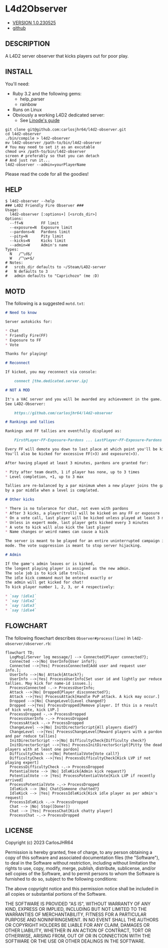 # L4d2Observer

* [VERSION 1.0.230525](https://github.com/carlosjhr64/l4d2-observer/releases)
* [github](https://www.github.com/carlosjhr64/l4d2-observer)

## DESCRIPTION

A L4D2 server observer that kicks players out for poor play.

## INSTALL

You'll need:

* Ruby 3.2 and the following gems:
  * help_parser
  * rainbow
* Runs on Linux
* Obviously a working L4D2 dedicated server:
  * See [Linode's guide](https://www.linode.com/docs/guides/left-4-dead-2-multiplayer-server-installation/)
```console
git clone git@github.com:carlosjhr64/l4d2-observer.git
cd l4d2-observer
./bin/compile > l4d2-observer
mv l4d2-observer /path-to/bin/l4d2-observer
# You may need to set it as an excutable
chmod u+x /path-to/bin/l4d2-observer
screen # preferably so that you can detach
# And just run it...
l4d2-observer --admin=yourPlayerName
```
Please read the code for all the goodies!

## HELP
```console
$ l4d2-observer --help
### L4D2 Friendly Fire Observer ###
Usage:
  l4d2-observer [:options+] [<srcds_dir>]
Options:
  --ff=N      	FF limit
  --exposure=N	Exposure limit
  --pardons=N 	Pardons limit
  --pity=N    	Pity limit
  --kicks=N   	Kicks limit
  --admin=W   	Admin's name
Types:
  N   /^\d$/
  W   /^\w+$/
# Notes:
#   srcds_dir defaults to ~/Steam/L4D2-server
#   N defaults to 3
#   admin defaults to "Caprichozo" (me :D)
```
## MOTD

The following is a suggested `motd.txt`:
```markdown
# Need to know

Server autokicks for:

* Chat
* Friendly Fire(FF)
* Exposure to FF
* Vote

Thanks for playing!

# Reconnect

If kicked, you may reconnect via console:

    connect [the.dedicated.server.ip]

# NOT A MOD

It's a VAC server and you will be awarded any achievement in the game.
See L4D2-Observer:

    https://github.com/carlosjhr64/l4d2-observer

# Rankings and tallies

Rankings and FF tallies are eventfully displayed as:

    FirstPLayer-FF-Exposure-Pardons ... LastPlayer-FF-Exposure-Pardons

Every FF will demote you down to last place at which point you'll be kicked.
You'll also be kicked for excessive FF(>3) and exposure(>3).

After having played at least 3 minutes, pardons are granted for:

* Pity after team death, 1 if player has none, up to 3 times
* Level completion, +1, up to 3 max

Tallies are re-balanced by a par minimum when a new player joins the game, and
by a par middle when a level is completed.

# Other kicks

* There is no tolerance for chat, not even with pardons
* After 3 kicks, a player(troll) will be kicked on any FF or exposure
* On a vote call, last player will be kicked unless played at least 3 minutes
* Unless in expert mode, last player gets kicked every 3 minutes
* A vote to kick will also kick the last player
* Name changes or weird names can cause a kick

The server is meant to be played for an entire uninterrupted campaign in expert
mode. The vote suppression is meant to stop server hijacking.

# Admin

If the game's admin leaves or is kicked,
the longest playing player is assigned as the new admin.
The sole job is to kick idle trolls.
The idle kick command must be entered exactly or
the admin will get kicked for chat!
To kick player number 1, 2, 3, or 4 respectively:

* `say !idle1`
* `say !idle2`
* `say !idle3`
* `say !idle4`
```
## FLOWCHART

The following flowchart describes `Observer#process(line)` in
`l4d2-observer/observer.rb`:
```mermaid
flowchart TD;
  LogMsg[/Server log message/] --> Connected{Player connected?};
  Connected -->|No| UserInfo{User info?};
  Connected -->|Yes| ProcessConnected[Add user and request user info.];
  UserInfo -->|No| Attack{Attack?};
  UserInfo -->|Yes| ProcessUserInfo[Set user id and lightly par reduce tallies. May kick for name-id issues.];
  ProcessConnected -.-> ProcessUserInfo;
  Attack -->|No| Dropped{Player disconnected?};
  Attack -->|Yes| ProcessAttack[Handle PvP attack. A kick may occur.]
  Dropped -->|No| ChangeLevel{Level changed?}
  Dropped -->|Yes| ProcessDropped[Remove player. If this is a result of kick vote, kick LVP.]
  ProcessDropped -.-> ProcessDropped
  ProcessUserInfo -.-> ProcessDropped
  ProcessAttack -.-> ProcessDropped
  ChangeLevel -->|No| InitDirectorScript{All players died?}
  ChangeLevel -->|Yes| ProcessChangeLevel[Reward players with a pardon and par reduce tallies]
  InitDirectorScript -->|No| DifficultyCheck{Difficulty check?}
  InitDirectorScript -->|Yes| ProcessInitDirectorScript[Pitty the dead players with at least one pardon]
  DifficultyCheck -->|No| PotentialVote{Vote call?}
  DifficultyCheck -->|Yes| ProcessDifficultyCheck[Kick LVP if not playing expert] 
  ProcessDifficultyCheck -.-> ProcessDropped
  PotentialVote --> |No| IdleKick{Admin kick request?}
  PotentialVote --> |Yes| ProcessPotentialVote[Kick LVP if recently arrived]
  ProcessPotentialVote -.-> ProcessDropped
  IdleKick --> |No| Chat{Someone chatted?}
  IdleKick --> |Yes| ProcessIdleKick[Kick idle player as per admin's request]
  ProcessIdleKick -.-> ProcessDropped
  Chat --> |No| Stop([Done!])
  Chat --> |Yes| ProcessChat[Kick chatty player]
  ProcessChat -.-> ProcessDropped
```
## LICENSE

Copyright (c) 2023 CarlosJHR64

Permission is hereby granted, free of charge,
to any person obtaining a copy of this software and
associated documentation files (the "Software"),
to deal in the Software without restriction,
including without limitation the rights
to use, copy, modify, merge, publish, distribute, sublicense, and/or sell
copies of the Software, and
to permit persons to whom the Software is furnished to do so,
subject to the following conditions:

The above copyright notice and this permission notice
shall be included in all copies or substantial portions of the Software.

THE SOFTWARE IS PROVIDED "AS IS",
WITHOUT WARRANTY OF ANY KIND, EXPRESS OR IMPLIED,
INCLUDING BUT NOT LIMITED TO THE WARRANTIES OF MERCHANTABILITY,
FITNESS FOR A PARTICULAR PURPOSE AND NONINFRINGEMENT.
IN NO EVENT SHALL THE AUTHORS OR COPYRIGHT HOLDERS BE LIABLE FOR ANY CLAIM,
DAMAGES OR OTHER LIABILITY, WHETHER IN AN ACTION OF CONTRACT,
TORT OR OTHERWISE, ARISING FROM, OUT OF OR IN CONNECTION WITH
THE SOFTWARE OR THE USE OR OTHER DEALINGS IN THE SOFTWARE.
